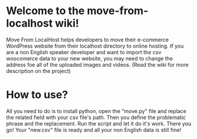 # Welcome to the move-from-localhost wiki!
Move From LocalHost helps developers to move their e-commerce WordPress website from their localhost directory to online hosting.
If you are a non English speaker developer and want to import the csv woocomerce data to your new website, you may need to change the address foe all of the uploaded images and videos.
(Read the wiki for more description on the project)

# How to use?
All you need to do is to install python, open the "move.py" file and replace the related field with your csv file's path. Then you define the problematic phrase and the replacement.
Run the script and let it do it's work. There you go! Your "new.csv" file is ready and all your non English data is still fine!
